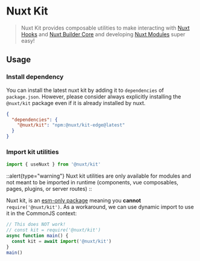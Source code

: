# Nuxt Kit

> Nuxt Kit provides composable utilities to make interacting with [Nuxt Hooks](/api/advanced/hooks) and [Nuxt Builder Core](/guide/going-further/internals#the-nuxt-interface) and developing [Nuxt Modules](/guide/going-further/modules) super easy!

## Usage

### Install dependency

You can install the latest nuxt kit by adding it to `dependencies` of `package.json`. However, please consider always explicitly installing the `@nuxt/kit` package even if it is already installed by nuxt.

```json [package.json]
{
  "dependencies": {
    "@nuxt/kit": "npm:@nuxt/kit-edge@latest"
  }
}
```

### Import kit utilities

```js [test.mjs]
import { useNuxt } from '@nuxt/kit'
```

::alert{type="warning"}
Nuxt kit utilities are only available for modules and not meant to be imported in runtime (components, vue composables, pages, plugins, or server routes)
::

Nuxt kit, is an [esm-only package](/guide/going-further/esm) meaning you **cannot** `require('@nuxt/kit')`. As a workaround, we can use dynamic import to use it in the CommonJS context:

```js [test.cjs]
// This does NOT work!
// const kit = require('@nuxt/kit')
async function main() {
  const kit = await import('@nuxt/kit')
}
main()
```
